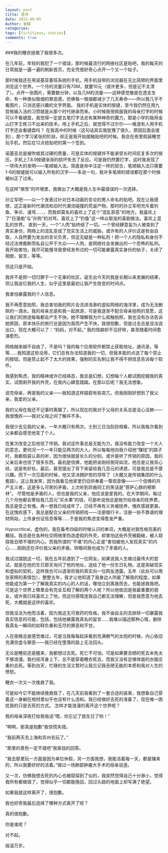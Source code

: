 ```yaml
---
layout: post
title: 遗书
date: 2022-09-05
Author: 雀瞬
categories: 
tags: [fictitious, stories]
comments: true
---
```


###我的睡衣拯救了我很多次。

在几年前，年轻的我犯了一个错误，那时候最流行的网络社区是贴吧，我的每天的日常就是一遍一遍的刷新首页，完全凭借好奇心点开一个又一个帖子。

那时候我还在用诺基亚塞班系统的手机，用手机自带的浏览器在无比简陋的界面里浏览这个世界。一个月的流量只有70M，就要10元（或许更多，但是记不太清了）。点开一张图片，需要数分钟，以及几M的流量——这种感觉像是在透支生命，有一种类似吸烟的罪恶感，仿佛每一根烟都减少了几天寿命——所以我几乎不看图片，只浏览感兴趣的文字界面。
我的手机是实体的按键，至今我仍然在用九宫格输入法的习惯就是从那个时代继承而来。小时候我很佩服我的母亲打字的时候可以不看键盘，我觉得一定是五笔打字法总有某种神奇的魔力，那是小学的我用金山打字王练习不出来的技术。用上手机之后，就觉得不过尔尔——难道有人用手机打字还会看键盘吗？
在我高中的时候（这句话其实我犹豫了很久，原因后面会提到），那个学习紧张的阶段，却正是我开始接触贴吧的时候。我会在夜里假装睡觉玩手机，然后在12点抢贴吧的第一个签到。

诺基亚总是被吹嘘其过硬的质量，可是实体的按键并不能承受长时间反复多次的按压。手机上7.8.9按键渐渐的损坏失去了反应。可是我仍然要打字，这时我发现了一项伟大的发明——笔顺输入法。简直是命中注定一样的契合，笔顺输入法只需要1-6的按键就可以输入所有的汉字——多说一句，我许多笔顺的错误都在那个时候被纠正了过来。

在这样“艰苦”的环境里，我做出了大概是我人生中最错误的一次选择。

孙立军吧——以一个发表过针对日本动画的言论的男人命名的贴吧。现在让我感想，这正是新时代潮流和旧时代潮流碰撞的荒诞产物。那时的孙立军吧充斥着钓鱼、争论、谩骂……，而我却莫名的喜欢上了这个“混乱邪恶”的地方。我喜欢上了“日漫痴”与“孙狗”的对骂，喜欢上了“钓鱼”这一哗众取宠的喜剧做法。喜欢上混乱的世界。
直到一天，一个“人肉”贴终结了一切。一个曾经肆意妄为人被查到了真实身份，网络上的混乱变成了现实生活上的威胁。或许有的人评价这是咎由自取，人自然要为发出的言论负责，但这无疑是一种私刑！把一个人的隐私和身份不经过法律裁断而私自公开于大众——人肉，是网络社会发展出的一个恐怖的私刑。
我开始害怕，我尽可能搜寻我曾经发布过的一切可能暴露真实身份的帖子，关闭了相册，留言，等等。

但这只是开始。

我并不是把一切归罪于一个无辜的社区，诞生出今天的我是长期以来发展的结果，但让我追忆我的人生，似乎这里是最初让我产生改变的时间点。

我害怕暴露我的个人信息。

我不再愿意拍照，我总害怕我的照片会流进浩渺的虚拟网络的海洋里，成为无法删除的一滴水。我的母亲总是和我一起旅游，可是我逐渐不配合母亲拍照的意愿，这让我们的旅途每每都会产生不快。她不理解我为什么抵触拍照，我也没有办法告诉她原因，原本快乐的旅行总是因为我而产生不快，我很抱歉，但是过去总是没法说出口，现在大概可以了：“妈妈，对不起。”
我的怪癖却不见好转，甚至随着时间愈演愈烈。

网络越来越不自由了，不是吗？我的每个应用软件都禁止获取地址，通讯录，等等……我知道这些没用，它们总有办法知道我的一切，但我本能的点选了每个禁止的按钮。但是禁止起不了太大的效果，强制的实名制让我不得不把信息告诉每个软件。

我感到焦虑，我的精神或许已经病态，我总是幻想，幻想每个人都试图挖掘我的真实，试图剥开我的外壳，在我内心肆意践踏。在那以后呢？我无法想象。

说完母亲，再提我的父亲——我知道这样插叙有些突兀，但我刚刚好想到了我父亲，我爱的父亲。

我的父母在我还不记事时离婚了，所以现在的我对于父母的关系总是没心没肺——我很愧疚——我对父母之间了解并不多。

我很少去见我的父亲，一年大概只有两次。士别三日当刮目相看，所以我每次看到父亲都会感觉他变了个人。

在某次改变之后他信了传销。我对这件事总是无能为力，我没有能力改变一个大人的意志，更何况一个一年只能见两次的大人。所以每每他向我介绍他“赚钱”的路子时，我都假装认真的听，因为很快就是长久的分别。或许是听了传销的原因，我的父亲后来也信了很多东西。最初是信佛，他能把金刚经倒背如流，他总是让我背心经，说是有好处。最后，甚至提出了背下来留给我几百元的诱惑，可是我总是不感兴趣。而下一次见面的时候，他又坚决拥护党的领导了（大概又是传销集团的什么套路）。这让我发笑，因为我看见他家里仍旧供奉着一尊观音像——一个信佛的共产主义者，这是多么可笑的矛盾，上次听到异曲同工的笑话是“菩萨心肠的穆斯林”。
尽管他是矛盾的人，但也是我的父亲，他应该是爱我的。在大学期间，每过几个月他都会寄给我几百元“买水果”的钱，可是听说他总是拖欠给母亲的抚养费，我总是受之有愧。再一想我已经成年了，已经不再有义务被抚养，愧疚感就更甚。在这愧疚感下，我总是配合父亲的传销把戏——注册银行卡，注册一些不靠谱的理财网站，上传身份证信息等等……于是我的焦虑变得愈发严重。

Hypocritical，虚伪的，我在备考四级的时候认识的单词，大概是对我性格完美的概括。我总是在各种社交网络里伪造虚假的外壳，却害怕这些外壳被戳破，被人窥探我丑陋不堪的内心。而我所谓的“不堪”的内心正是“害怕被他人发现真实”的内心……刚刚还在评价我父亲的矛盾，转眼间我也成为了矛盾的人。

我试过摆脱这一切，我在五年前遇到了一位网友。如果说我人生做过最伟大的尝试，就是在他的生日那天询问了他的地址，送给了他一份生日礼物。这是突破现实和虚拟的契机，这样我也可以逐渐将我的真实向一位网友透露。五年（此处可以用张家辉的表情包），整整五年，我才让他知道了我身边人所能了解我的程度。如果他能成为第一个了解我真实的内心的人的话，哪怕立刻离我而去，也能拯救我吧。可是这个世界上哪里会有完全互相了解的两个人呢？所以他依旧是我最重要的朋友，或许我已经喜欢上了他，但这份感情连我自己都无法理解，但是我愿意为他去死，大概就是这样的喜欢。

但我没法为他而活着，因为我这无可救药的性格。我不由自主的去排除一切暴露我真实信息的可能，包括，包括他暴露我真名的留言……我难以描述那种心情，删除我真名一瞬间的如释负重和无尽的罪恶和不甘。

人在夜晚总是感觉难过，可是当我每每起床看到充满朝气的太阳的时候，内心依旧充满空虚与罪恶——我已经在堕落的路上无法回头。

无论是睡前还是醒来，我都想过去死。死亡不可怕，可是如果要丑陋的死去未免太不够浪漫。我扫视浑身上下，总不能穿着睡衣死去，而我又没有足够体面的衣服庄重的去死。等到白天，忙碌的生活又暂时让我忘记我丑陋无能的本质和我对人生的愤怒。

睡衣一次又一次挽救了我。

可是如今它不能继续挽救我了，在几天前我看到了一套合适的装束，我想象自己穿着这一身躺在棺材里似乎也没有什么违和。我已经做好去死的准备了，现在唯一困扰我的只是去死的方式。
怎样才能浪漫的离开这个世界呢？

我的母亲深夜打给我电话“喂，你忘记了我生日了哟！”

“啊啊，那真是抱歉”我惊慌失措。

“我前两天去上海和苏州去玩了。”

“那里的景色一定不错吧”我笨拙的回答。

“我去那里玩一方面是因为单位休假，另一方面我想，我能活着每一天，都是赚来的，所以我要好好的活着。”做过一场肺部肿瘤大手术的母亲说道。

又一次，仿佛我想去死的内心也被窥探到了似的，我突然觉得自己十分渺小，觉得我所有都做错了，觉得似乎一切都能挽回，回过头路的地面上却写满了绝望。

如果我就这样离开了，很抱歉。

我也好奇我最后选择了哪种方式离开了呢？

真的很抱歉。

你是谁呢？

对不起。

摇滚万岁。
